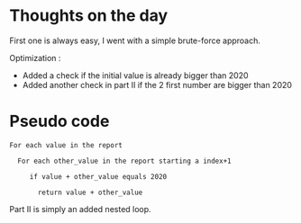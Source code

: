 # Thoughts on the day

First one is always easy, I went with a simple brute-force approach.

Optimization : 
* Added a check if the initial value is already bigger than 2020
* Added another check in part II if the 2 first number are bigger than 2020

# Pseudo code

```rustlang
For each value in the report

  For each other_value in the report starting a index+1

     if value + other_value equals 2020

       return value + other_value
```

Part II is simply an added nested loop.
